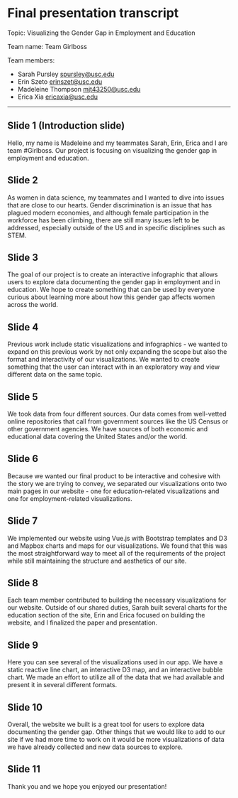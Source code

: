# Final presentation transcript

Topic: Visualizing the Gender Gap in Employment and Education

Team name: Team Girlboss

Team members:

- Sarah Pursley <spursley@usc.edu>
- Erin Szeto <erinszet@usc.edu>
- Madeleine Thompson <mjt43250@usc.edu>
- Erica Xia <ericaxia@usc.edu>

---

## Slide 1 (Introduction slide)
Hello, my name is Madeleine and my teammates Sarah, Erin, Erica and I are team #Girlboss. Our project is focusing on visualizing the gender gap in employment and education.

## Slide 2
As women in data science, my teammates and I wanted to dive into issues that are close to our hearts. Gender discrimination is an issue that has plagued modern economies, and although female participation in the workforce has been climbing, there are still many issues left to be addressed, especially outside of the US and in specific disciplines such as STEM.

## Slide 3
The goal of our project is to create an interactive infographic that allows users to explore data documenting the gender gap in employment and in education. We hope to create something that can be used by everyone curious about learning more about how this gender gap affects women across the world.

## Slide 4
Previous work include static visualizations and infographics - we wanted to expand on this previous work by not only expanding the scope but also the format and interactivity of our visualizations. We wanted to create something that the user can interact with in an exploratory way and view different data on the same topic.

## Slide 5
We took data from four different sources. Our data comes from well-vetted online repositories that call from government sources like the US Census or other government agencies. We have sources of both economic and educational data covering the United States and/or the world.

## Slide 6
Because we wanted our final product to be interactive and cohesive with the story we are trying to convey, we separated our visualizations onto two main pages in our website - one for education-related visualizations and one for employment-related visualizations.

## Slide 7
We implemented our website using Vue.js with Bootstrap templates and D3 and Mapbox charts and maps for our visualizations. We found that this was the most straightforward way to meet all of the requirements of the project while still maintaining the structure and aesthetics of our site.

## Slide 8
Each team member contributed to building the necessary visualizations for our website. Outside of our shared duties, Sarah built several charts for the education section of the site, Erin and Erica focused on building the website, and I finalized the paper and presentation.

## Slide 9
Here you can see several of the visualizations used in our app. We have a static reactive line chart, an interactive D3 map, and an interactive bubble chart. We made an effort to utilize all of the data that we had available and present it in several different formats.

## Slide 10
Overall, the website we built is a great tool for users to explore data documenting the gender gap. Other things that we would like to add to our site if we had more time to work on it would be more visualizations of data we have already collected and new data sources to explore.

## Slide 11
Thank you and we hope you enjoyed our presentation!